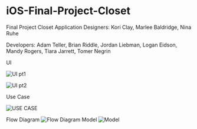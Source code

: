 # iOS-Final-Project-Closet
Final Project Closet Application
Designers: Kori Clay, Marlee Baldridge, Nina Ruhe

Developers: Adam Teller, Brian Riddle, Jordan Liebman, Logan Eidson, Mandy Rogers, Tiara Jarrett, Tomer Negrin

UI

![UI pt1](https://i.imgur.com/7BjKLna.jpg "UI pt1")

![UI pt2](https://i.imgur.com/z7Q3Nco.jpg "UI pt2")

Use Case

![USE CASE](https://i.imgur.com/VFhIBXR.png "USE CASE")

Flow Diagram 
![Flow Diagram](https://i.imgur.com/EbLgiO8.png "Flow Diagram")
Model
![Model](https://i.imgur.com/pz5n9By.png "Model")
